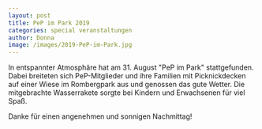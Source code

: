 ```yaml
---
layout: post
title: PeP im Park 2019
categories: special veranstaltungen
author: Donna
image: /images/2019-PeP-im-Park.jpg
---
```


In entspannter Atmosphäre hat am 31. August "PeP im Park" stattgefunden.
Dabei breiteten sich PeP-Mitglieder und ihre Familien mit Picknickdecken auf einer Wiese im Rombergpark aus und genossen das gute Wetter.
Die mitgebrachte Wasserrakete sorgte bei Kindern und Erwachsenen für viel Spaß.

Danke für einen angenehmen und sonnigen Nachmittag!
